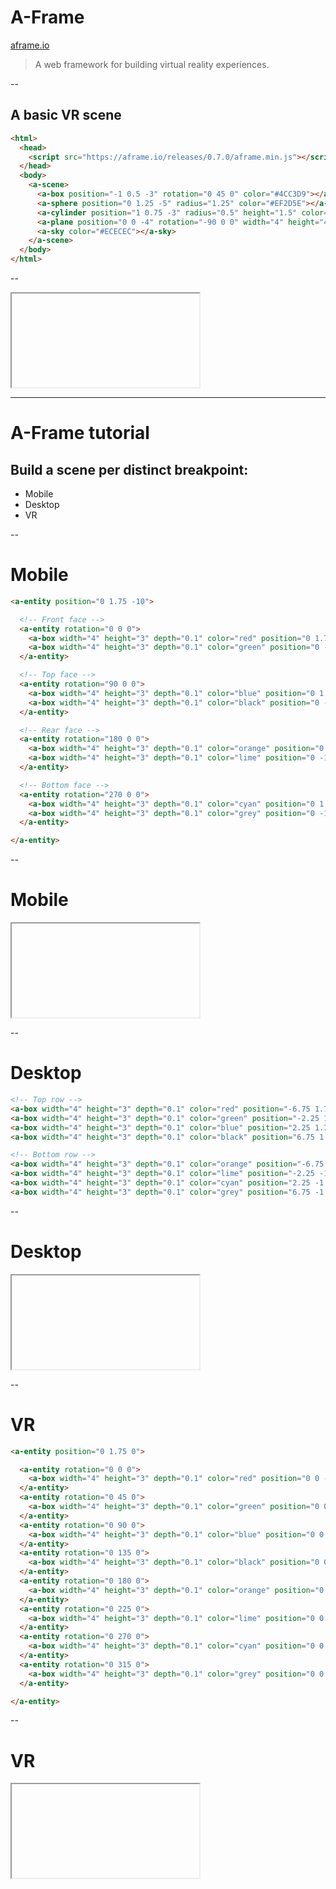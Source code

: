 # A-Frame

[aframe.io](https://aframe.io/)

> A web framework for building virtual reality experiences.


--


## A basic VR scene

```html
<html>
  <head>
    <script src="https://aframe.io/releases/0.7.0/aframe.min.js"></script>
  </head>
  <body>
    <a-scene>
      <a-box position="-1 0.5 -3" rotation="0 45 0" color="#4CC3D9"></a-box>
      <a-sphere position="0 1.25 -5" radius="1.25" color="#EF2D5E"></a-sphere>
      <a-cylinder position="1 0.75 -3" radius="0.5" height="1.5" color="#FFC65D"></a-cylinder>
      <a-plane position="0 0 -4" rotation="-90 0 0" width="4" height="4" color="#7BC8A4"></a-plane>
      <a-sky color="#ECECEC"></a-sky>
    </a-scene>
  </body>
</html>
```


--


<iframe class="stretch" data-src="aframe/basic.html"></iframe>


---


# A-Frame tutorial

## Build a scene per distinct breakpoint:

* Mobile
* Desktop
* VR


--


# Mobile

```html
<a-entity position="0 1.75 -10">

  <!-- Front face -->
  <a-entity rotation="0 0 0">
    <a-box width="4" height="3" depth="0.1" color="red" position="0 1.75 3.5" />
    <a-box width="4" height="3" depth="0.1" color="green" position="0 -1.75 3.5" />
  </a-entity>

  <!-- Top face -->
  <a-entity rotation="90 0 0">
    <a-box width="4" height="3" depth="0.1" color="blue" position="0 1.75 3.5" />
    <a-box width="4" height="3" depth="0.1" color="black" position="0 -1.75 3.5" />
  </a-entity>

  <!-- Rear face -->
  <a-entity rotation="180 0 0">
    <a-box width="4" height="3" depth="0.1" color="orange" position="0 1.75 3.5" />
    <a-box width="4" height="3" depth="0.1" color="lime" position="0 -1.75 3.5" />
  </a-entity>

  <!-- Bottom face -->
  <a-entity rotation="270 0 0">
    <a-box width="4" height="3" depth="0.1" color="cyan" position="0 1.75 3.5" />
    <a-box width="4" height="3" depth="0.1" color="grey" position="0 -1.75 3.5" />
  </a-entity>

</a-entity>
```


--


# Mobile

<iframe class="stretch" data-src="aframe/mobile.html"></iframe>


--


# Desktop

```html
<!-- Top row -->
<a-box width="4" height="3" depth="0.1" color="red" position="-6.75 1.75 -10" />
<a-box width="4" height="3" depth="0.1" color="green" position="-2.25 1.75 -10" />
<a-box width="4" height="3" depth="0.1" color="blue" position="2.25 1.75 -10" />
<a-box width="4" height="3" depth="0.1" color="black" position="6.75 1.75 -10" />

<!-- Bottom row -->
<a-box width="4" height="3" depth="0.1" color="orange" position="-6.75 -1.75 -10" />
<a-box width="4" height="3" depth="0.1" color="lime" position="-2.25 -1.75 -10" />
<a-box width="4" height="3" depth="0.1" color="cyan" position="2.25 -1.75 -10" />
<a-box width="4" height="3" depth="0.1" color="grey" position="6.75 -1.75 -10" />
```


--


# Desktop

<iframe class="stretch" data-src="aframe/desktop.html"></iframe>


--


# VR

```html
<a-entity position="0 1.75 0">

  <a-entity rotation="0 0 0">
    <a-box width="4" height="3" depth="0.1" color="red" position="0 0 -10"/>
  </a-entity>
  <a-entity rotation="0 45 0">
    <a-box width="4" height="3" depth="0.1" color="green" position="0 0 -10"/>
  </a-entity>
  <a-entity rotation="0 90 0">
    <a-box width="4" height="3" depth="0.1" color="blue" position="0 0 -10"/>
  </a-entity>
  <a-entity rotation="0 135 0">
    <a-box width="4" height="3" depth="0.1" color="black" position="0 0 -10"/>
  </a-entity>
  <a-entity rotation="0 180 0">
    <a-box width="4" height="3" depth="0.1" color="orange" position="0 0 -10"/>
  </a-entity>
  <a-entity rotation="0 225 0">
    <a-box width="4" height="3" depth="0.1" color="lime" position="0 0 -10"/>
  </a-entity>
  <a-entity rotation="0 270 0">
    <a-box width="4" height="3" depth="0.1" color="cyan" position="0 0 -10"/>
  </a-entity>
  <a-entity rotation="0 315 0">
    <a-box width="4" height="3" depth="0.1" color="grey" position="0 0 -10"/>
  </a-entity>

</a-entity>
```


--


# VR

<iframe class="stretch" data-src="aframe/vr.html"></iframe>